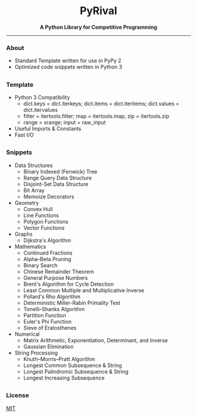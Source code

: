 <h1 align="center">PyRival</h1>
<div align="center">
  <strong>A Python Library for Competitive Programming</strong>
</div>

---

### About
- Standard Template written for use in PyPy 2
- Optimized code snippets written in Python 3

##

### Template
- Python 3 Compatibility
  - dict.keys = dict.iterkeys; dict.items = dict.iteritems; dict.values = dict.itervalues
  - filter = itertools.filter; map = itertools.map; zip = itertools.zip
  - range = xrange; input = raw_input
- Useful Imports & Constants
- Fast I/O

##

### Snippets
- Data Structures
  - Binary Indexed (Fenwick) Tree
  - Range Query Data Structure
  - Disjoint-Set Data Structure
  - Bit Array
  - Memoize Decorators
- Geometry
  - Convex Hull
  - Line Functions
  - Polygon Functions
  - Vector Functions
- Graphs
  - Dijkstra's Algorithm
- Mathematics
  - Continued Fractions
  - Alpha–Beta Pruning
  - Binary Search
  - Chinese Remainder Theorem
  - General Purpose Numbers
  - Brent's Algorithm for Cycle Detection
  - Least Common Multiple and Multiplicative Inverse
  - Pollard's Rho Algorithm
  - Deterministic Miller-Rabin Primality Test
  - Tonelli–Shanks Algorithm
  - Partition Function
  - Euler's Phi Function
  - Sieve of Eratosthenes
- Numerical
  - Matrix Arithmetic, Exponentiation, Determinant, and Inverse
  - Gaussian Elimination
- String Processing
  - Knuth–Morris–Pratt Algorithm
  - Longest Common Subsequence & String
  - Longest Palindromic Subsequence & String
  - Longest Increasing Subsequence

##

### License
[MIT](LICENSE)
